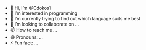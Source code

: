 - 👋 Hi, I’m @Cdokos1
- 👀 I’m interested in programming
- 🌱 I’m currently trying to find out which language suits me best
- 💞️ I’m looking to collaborate on ...
- 📫 How to reach me ...
- 😄 Pronouns: ...
- ⚡ Fun fact: ...

<!---
Cdokos1/Cdokos1 is a ✨ special ✨ repository because its `README.md` (this file) appears on your GitHub profile.
You can click the Preview link to take a look at your changes.
--->
